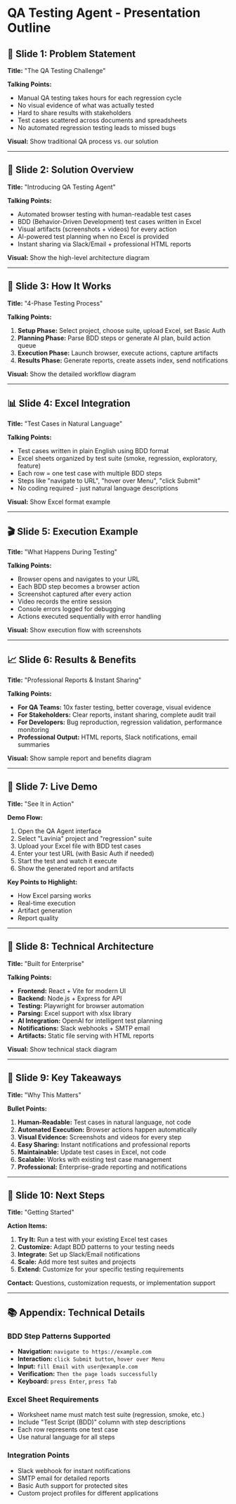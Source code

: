 # QA Testing Agent - Presentation Outline

## 🎯 Slide 1: Problem Statement
**Title:** "The QA Testing Challenge"

**Talking Points:**
- Manual QA testing takes hours for each regression cycle
- No visual evidence of what was actually tested
- Hard to share results with stakeholders
- Test cases scattered across documents and spreadsheets
- No automated regression testing leads to missed bugs

**Visual:** Show traditional QA process vs. our solution

---

## 🚀 Slide 2: Solution Overview
**Title:** "Introducing QA Testing Agent"

**Talking Points:**
- Automated browser testing with human-readable test cases
- BDD (Behavior-Driven Development) test cases written in Excel
- Visual artifacts (screenshots + videos) for every action
- AI-powered test planning when no Excel is provided
- Instant sharing via Slack/Email + professional HTML reports

**Visual:** Show the high-level architecture diagram

---

## 🔄 Slide 3: How It Works
**Title:** "4-Phase Testing Process"

**Talking Points:**
1. **Setup Phase:** Select project, choose suite, upload Excel, set Basic Auth
2. **Planning Phase:** Parse BDD steps or generate AI plan, build action queue
3. **Execution Phase:** Launch browser, execute actions, capture artifacts
4. **Results Phase:** Generate reports, create assets index, send notifications

**Visual:** Show the detailed workflow diagram

---

## 📊 Slide 4: Excel Integration
**Title:** "Test Cases in Natural Language"

**Talking Points:**
- Test cases written in plain English using BDD format
- Excel sheets organized by test suite (smoke, regression, exploratory, feature)
- Each row = one test case with multiple BDD steps
- Steps like "navigate to URL", "hover over Menu", "click Submit"
- No coding required - just natural language descriptions

**Visual:** Show Excel format example

---

## 🎬 Slide 5: Execution Example
**Title:** "What Happens During Testing"

**Talking Points:**
- Browser opens and navigates to your URL
- Each BDD step becomes a browser action
- Screenshot captured after every action
- Video records the entire session
- Console errors logged for debugging
- Actions executed sequentially with error handling

**Visual:** Show execution flow with screenshots

---

## 📈 Slide 6: Results & Benefits
**Title:** "Professional Reports & Instant Sharing"

**Talking Points:**
- **For QA Teams:** 10x faster testing, better coverage, visual evidence
- **For Stakeholders:** Clear reports, instant sharing, complete audit trail
- **For Developers:** Bug reproduction, regression validation, performance monitoring
- **Professional Output:** HTML reports, Slack notifications, email summaries

**Visual:** Show sample report and benefits diagram

---

## 🧪 Slide 7: Live Demo
**Title:** "See It in Action"

**Demo Flow:**
1. Open the QA Agent interface
2. Select "Lavinia" project and "regression" suite
3. Upload your Excel file with BDD test cases
4. Enter your test URL (with Basic Auth if needed)
5. Start the test and watch it execute
6. Show the generated report and artifacts

**Key Points to Highlight:**
- How Excel parsing works
- Real-time execution
- Artifact generation
- Report quality

---

## 🔧 Slide 8: Technical Architecture
**Title:** "Built for Enterprise"

**Talking Points:**
- **Frontend:** React + Vite for modern UI
- **Backend:** Node.js + Express for API
- **Testing:** Playwright for browser automation
- **Parsing:** Excel support with xlsx library
- **AI Integration:** OpenAI for intelligent test planning
- **Notifications:** Slack webhooks + SMTP email
- **Artifacts:** Static file serving with HTML reports

**Visual:** Show technical stack diagram

---

## 📝 Slide 9: Key Takeaways
**Title:** "Why This Matters"

**Bullet Points:**
1. **Human-Readable:** Test cases in natural language, not code
2. **Automated Execution:** Browser actions happen automatically
3. **Visual Evidence:** Screenshots and videos for every step
4. **Easy Sharing:** Instant notifications and professional reports
5. **Maintainable:** Update test cases in Excel, not code
6. **Scalable:** Works with existing test case management
7. **Professional:** Enterprise-grade reporting and notifications

---

## 🚀 Slide 10: Next Steps
**Title:** "Getting Started"

**Action Items:**
1. **Try It:** Run a test with your existing Excel test cases
2. **Customize:** Adapt BDD patterns to your testing needs
3. **Integrate:** Set up Slack/Email notifications
4. **Scale:** Add more test suites and projects
5. **Extend:** Customize for your specific testing requirements

**Contact:** Questions, customization requests, or implementation support

---

## 📚 Appendix: Technical Details

### BDD Step Patterns Supported
- **Navigation:** `navigate to https://example.com`
- **Interaction:** `click Submit button`, `hover over Menu`
- **Input:** `fill Email with user@example.com`
- **Verification:** `Then the page loads successfully`
- **Keyboard:** `press Enter`, `press Tab`

### Excel Sheet Requirements
- Worksheet name must match test suite (regression, smoke, etc.)
- Include "Test Script (BDD)" column with step descriptions
- Each row represents one test case
- Use natural language for all steps

### Integration Points
- Slack webhook for instant notifications
- SMTP email for detailed reports
- Basic Auth support for protected sites
- Custom project profiles for different applications
